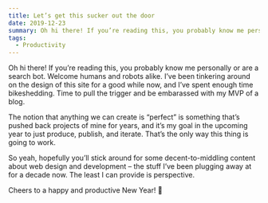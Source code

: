 ```yaml
---
title: Let’s get this sucker out the door
date: 2019-12-23
summary: Oh hi there! If you’re reading this, you probably know me personally or are a search bot. Welcome humans and robots alike. I’ve been tinkering around on the design of this site for a good while now…
tags:
  - Productivity
---
```


Oh hi there! If you’re reading this, you probably know me personally or are a search bot. Welcome humans and robots alike. I’ve been tinkering around on the design of this site for a good while now, and I’ve spent enough time bikeshedding. Time to pull the trigger and be embarassed with my MVP of a blog.

The notion that anything we can create is “perfect” is something that’s pushed back projects of mine for years, and it’s my goal in the upcoming year to just produce, publish, and iterate. That’s the only way this thing is going to work.

So yeah, hopefully you’ll stick around for some decent-to-middling content about web design and development – the stuff I’ve been plugging away at for a decade now. The least I can provide is perspective.

Cheers to a happy and productive New Year! 🍻